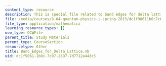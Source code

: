 ```yaml
---
content_type: resource
description: This is special file related to band edges for delta lattice.
file: /media/courses/8-04-quantum-physics-i-spring-2013/dc1f90611b8c7c0726377d7712a443c5_Band_Edges_for_Delta_Lattice.nb
file_type: application/mathematica
learning_resource_types: []
ocw_type: OCWFile
parent_title: Study Materials
parent_type: CourseSection
resourcetype: Other
title: Band_Edges_for_Delta_Lattice.nb
uid: dc1f9061-1b8c-7c07-2637-7d7712a443c5
---
```

